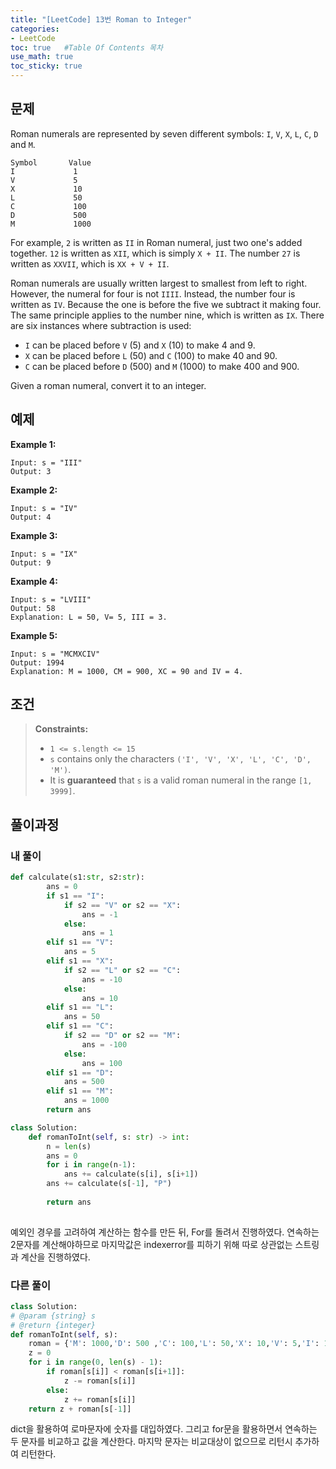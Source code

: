 ```yaml
---
title: "[LeetCode] 13번 Roman to Integer"
categories: 
- LeetCode
toc: true   #Table Of Contents 목차 
use_math: true
toc_sticky: true
---
```


## 문제

Roman numerals are represented by seven different symbols: `I`, `V`, `X`, `L`, `C`, `D` and `M`.

```
Symbol       Value
I             1
V             5
X             10
L             50
C             100
D             500
M             1000
```

For example, `2` is written as `II` in Roman numeral, just two one's added together. `12` is written as `XII`, which is simply `X + II`. The number `27` is written as `XXVII`, which is `XX + V + II`.

Roman numerals are usually written largest to smallest from left to right. However, the numeral for four is not `IIII`. Instead, the number four is written as `IV`. Because the one is before the five we subtract it making four. The same principle applies to the number nine, which is written as `IX`. There are six instances where subtraction is used:

- `I` can be placed before `V` (5) and `X` (10) to make 4 and 9. 
- `X` can be placed before `L` (50) and `C` (100) to make 40 and 90. 
- `C` can be placed before `D` (500) and `M` (1000) to make 400 and 900.

Given a roman numeral, convert it to an integer.

## 예제

**Example 1:**

```
Input: s = "III"
Output: 3
```

**Example 2:**

```
Input: s = "IV"
Output: 4
```

**Example 3:**

```
Input: s = "IX"
Output: 9
```

**Example 4:**

```
Input: s = "LVIII"
Output: 58
Explanation: L = 50, V= 5, III = 3.
```

**Example 5:**

```
Input: s = "MCMXCIV"
Output: 1994
Explanation: M = 1000, CM = 900, XC = 90 and IV = 4.
```

 ## 조건

> **Constraints:**
>
> - `1 <= s.length <= 15`
> - `s` contains only the characters `('I', 'V', 'X', 'L', 'C', 'D', 'M')`.
> - It is **guaranteed** that `s` is a valid roman numeral in the range `[1, 3999]`.

## 풀이과정

### 내 풀이

```python
def calculate(s1:str, s2:str):
        ans = 0
        if s1 == "I":
            if s2 == "V" or s2 == "X":
                ans = -1
            else:
                ans = 1
        elif s1 == "V":
            ans = 5
        elif s1 == "X":
            if s2 == "L" or s2 == "C":
                ans = -10
            else:
                ans = 10
        elif s1 == "L":
            ans = 50
        elif s1 == "C":
            if s2 == "D" or s2 == "M":
                ans = -100
            else:
                ans = 100
        elif s1 == "D":
            ans = 500
        elif s1 == "M":
            ans = 1000
        return ans

class Solution:
    def romanToInt(self, s: str) -> int:
        n = len(s)
        ans = 0
        for i in range(n-1):
            ans += calculate(s[i], s[i+1])
        ans += calculate(s[-1], "P")   
        
        return ans
    
```

예외인 경우를 고려하여 계산하는 함수를 만든 뒤, For를 돌려서 진행하였다. 연속하는 2문자를 계산해야하므로 마지막값은 indexerror를 피하기 위해 따로 상관없는 스트링과 계산을 진행하였다.

### 다른 풀이

```python
class Solution:
# @param {string} s
# @return {integer}
def romanToInt(self, s):
    roman = {'M': 1000,'D': 500 ,'C': 100,'L': 50,'X': 10,'V': 5,'I': 1}
    z = 0
    for i in range(0, len(s) - 1):
        if roman[s[i]] < roman[s[i+1]]:
            z -= roman[s[i]]
        else:
            z += roman[s[i]]
    return z + roman[s[-1]]
```

dict을 활용하여 로마문자에 숫자를 대입하였다.  그리고 for문을 활용하면서 연속하는 두 문자를 비교하고 값을 계산한다. 마지막 문자는 비교대상이 없으므로 리턴시 추가하여 리턴한다.